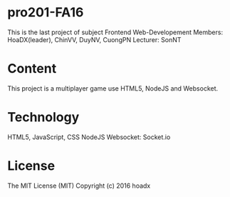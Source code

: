# pro201-FA16
This is the last project of subject Frontend Web-Developement
Members: HoaDX(leader), ChinVV, DuyNV, CuongPN
Lecturer: SonNT
# Content
This project is a multiplayer game use HTML5, NodeJS and Websocket.
# Technology
HTML5, JavaScript, CSS
NodeJS
Websocket: Socket.io
# License
The MIT License (MIT)
Copyright (c) 2016 hoadx
